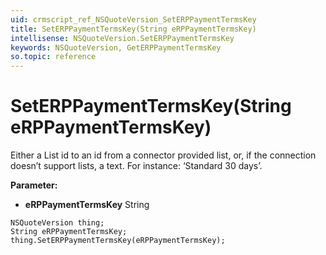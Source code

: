 ```yaml
---
uid: crmscript_ref_NSQuoteVersion_SetERPPaymentTermsKey
title: SetERPPaymentTermsKey(String eRPPaymentTermsKey)
intellisense: NSQuoteVersion.SetERPPaymentTermsKey
keywords: NSQuoteVersion, GetERPPaymentTermsKey
so.topic: reference
---
```


# SetERPPaymentTermsKey(String eRPPaymentTermsKey)

Either a List id to an id from a connector provided list, or, if the connection doesn’t support lists, a text. For instance: ‘Standard 30 days’.

**Parameter:** 
* **eRPPaymentTermsKey** String

```crmscript
NSQuoteVersion thing;
String eRPPaymentTermsKey;
thing.SetERPPaymentTermsKey(eRPPaymentTermsKey);
```

